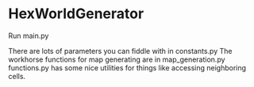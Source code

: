 # HexWorldGenerator

Run main.py

There are lots of parameters you can fiddle with in constants.py
The workhorse functions for map generating are in map_generation.py 
functions.py has some nice utilities for things like accessing neighboring cells.
